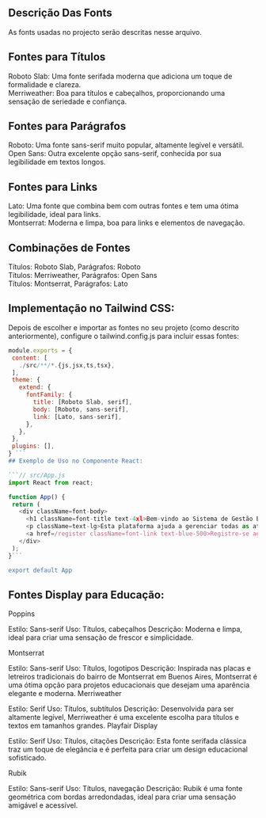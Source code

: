 ## Descrição Das Fonts
As fonts usadas no projecto serão descritas nesse arquivo.

## Fontes para Títulos
Roboto Slab: Uma fonte serifada moderna que adiciona um toque de formalidade e clareza.  
Merriweather: Boa para títulos e cabeçalhos, proporcionando uma sensação de seriedade e confiança.  
## Fontes para Parágrafos
Roboto: Uma fonte sans-serif muito popular, altamente legível e versátil.
Open Sans: Outra excelente opção sans-serif, conhecida por sua legibilidade em textos longos.
## Fontes para Links
Lato: Uma fonte que combina bem com outras fontes e tem uma ótima legibilidade, ideal para links.  
Montserrat: Moderna e limpa, boa para links e elementos de navegação.  
## Combinações de Fontes
Títulos: Roboto Slab, Parágrafos: Roboto  
Títulos: Merriweather, Parágrafos: Open Sans  
Títulos: Montserrat, Parágrafos: Lato  
## Implementação no Tailwind CSS:  
Depois de escolher e importar as fontes no seu projeto (como descrito anteriormente), configure o tailwind.config.js para incluir essas fontes:    

 ``` tailwind.config.js
module.exports = {
  content: [
    ./src/**/*.{js,jsx,ts,tsx},
  ],
  theme: {
    extend: {
      fontFamily: {
        title: [Roboto Slab, serif],
        body: [Roboto, sans-serif],
        link: [Lato, sans-serif],
      },
    },
  },
  plugins: [],
} ```
## Exemplo de Uso no Componente React:  

```// src/App.js
import React from react;

function App() {
  return (
    <div className=font-body>
      <h1 className=font-title text-4xl>Bem-vindo ao Sistema de Gestão Escolar</h1>
      <p className=text-lg>Esta plataforma ajuda a gerenciar todas as atividades escolares de forma eficiente.</p>
      <a href=/register className=font-link text-blue-500>Registre-se agora</a>
    </div>
  );
}```

export default App
```

## Fontes Display para Educação:
Poppins  

Estilo: Sans-serif
Uso: Títulos, cabeçalhos
Descrição: Moderna e limpa, ideal para criar uma sensação de frescor e simplicidade.

Montserrat

Estilo: Sans-serif
Uso: Títulos, logotipos
Descrição: Inspirada nas placas e letreiros tradicionais do bairro de Montserrat em Buenos Aires, Montserrat é uma ótima opção para projetos educacionais que desejam uma aparência elegante e moderna.
Merriweather

Estilo: Serif
Uso: Títulos, subtítulos
Descrição: Desenvolvida para ser altamente legível, Merriweather é uma excelente escolha para títulos e textos em tamanhos grandes.
Playfair Display

Estilo: Serif
Uso: Títulos, citações
Descrição: Esta fonte serifada clássica traz um toque de elegância e é perfeita para criar um design educacional sofisticado.

Rubik

Estilo: Sans-serif
Uso: Títulos, navegação
Descrição: Rubik é uma fonte geométrica com bordas arredondadas, ideal para criar uma sensação amigável e acessível.
